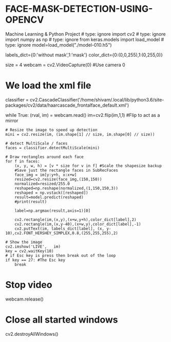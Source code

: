 # FACE-MASK-DETECTION-USING-OPENCV

Machine Learning &amp; Python Project # type: ignore
import cv2 # type: ignore
import numpy as np # type: ignore
from keras.models import load_model # type: ignore
model=load_model("./model-010.h5")

labels_dict={0:'without mask',1:'mask'}
color_dict={0:(0,0,255),1:(0,255,0)}

size = 4
webcam = cv2.VideoCapture(0) #Use camera 0

# We load the xml file
classifier = cv2.CascadeClassifier('/home/shivam/.local/lib/python3.6/site-packages/cv2/data/haarcascade_frontalface_default.xml')

while True:
    (rval, im) = webcam.read()
    im=cv2.flip(im,1,1) #Flip to act as a mirror

    # Resize the image to speed up detection
    mini = cv2.resize(im, (im.shape[1] // size, im.shape[0] // size))

    # detect MultiScale / faces 
    faces = classifier.detectMultiScale(mini)

    # Draw rectangles around each face
    for f in faces:
        (x, y, w, h) = [v * size for v in f] #Scale the shapesize backup
        #Save just the rectangle faces in SubRecFaces
        face_img = im[y:y+h, x:x+w]
        resized=cv2.resize(face_img,(150,150))
        normalized=resized/255.0
        reshaped=np.reshape(normalized,(1,150,150,3))
        reshaped = np.vstack([reshaped])
        result=model.predict(reshaped)
        #print(result)
        
        label=np.argmax(result,axis=1)[0]
      
        cv2.rectangle(im,(x,y),(x+w,y+h),color_dict[label],2)
        cv2.rectangle(im,(x,y-40),(x+w,y),color_dict[label],-1)
        cv2.putText(im, labels_dict[label], (x, y-10),cv2.FONT_HERSHEY_SIMPLEX,0.8,(255,255,255),2)
        
    # Show the image
    cv2.imshow('LIVE',   im)
    key = cv2.waitKey(10)
    # if Esc key is press then break out of the loop 
    if key == 27: #The Esc key
        break
# Stop video
webcam.release()

# Close all started windows
cv2.destroyAllWindows()
